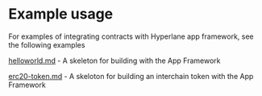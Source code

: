# Example usage

For examples of integrating contracts with Hyperlane app framework, see the following examples

[helloworld.md](helloworld.md "mention") - A skeleton for building with the App Framework

[erc20-token.md](erc20-token.md "mention") - A skeloton for building an interchain token with the App Framework
